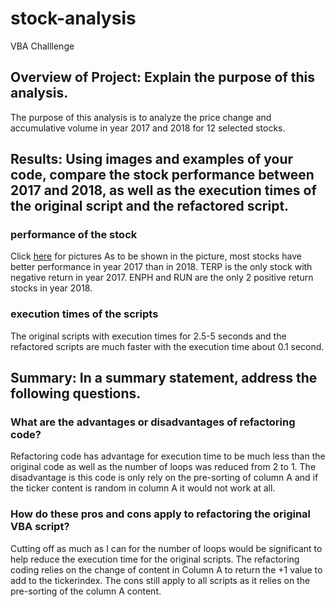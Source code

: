# stock-analysis
VBA Challlenge
## Overview of Project: Explain the purpose of this analysis.
The purpose of this analysis is to analyze the price change and accumulative volume in year 2017 and 2018 for 12 selected stocks.
## Results: Using images and examples of your code, compare the stock performance between 2017 and 2018, as well as the execution times of the original script and the refactored script.
### performance of the stock
Click [here](https://github.com/Fredericxu/stock-analysis) for pictures
As to be shown in the picture, most stocks have better performance in year 2017 than in 2018. TERP is the only stock with negative return in year 2017. ENPH and RUN are the only 2 positive return stocks in year 2018. 
### execution times of the scripts
The original scripts with execution times for 2.5-5 seconds and the refactored scripts are much faster with the execution time about 0.1 second.
## Summary: In a summary statement, address the following questions.
### What are the advantages or disadvantages of refactoring code?
Refactoring code has advantage for execution time to be much less than the original code as well as the number of loops was reduced from 2 to 1. 
The disadvantage is this code is only rely on the pre-sorting of column A and if the ticker content is random in column A it would not work at all.
### How do these pros and cons apply to refactoring the original VBA script?
Cutting off as much as I can for the number of loops would be significant to help reduce the execution time for the original scripts.
The refactoring coding relies on the change of content in Column A to return the +1 value to add to the tickerindex.
The cons still apply to all scripts as it relies on the pre-sorting of the column A content. 

